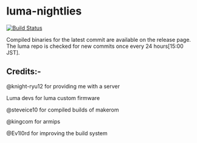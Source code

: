 # luma-nightlies

[![Build Status](https://travis-ci.org/Pirater12/luma-nightlies.svg?branch=master)](https://travis-ci.org/Pirater12/luma-nightlies)

Compiled binaries for the latest commit are available on the release page. The luma repo is checked for new commits once every 24 hours[15:00 JST].

## Credits:-

@knight-ryu12 for providing me with a server

Luma devs for luma custom firmware

@steveice10 for compiled builds of makerom

@kingcom for armips

@Ev1l0rd for improving the build system